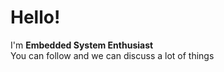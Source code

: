 # Hello! 
I'm **Embedded System Enthusiast** <br>
You can follow and we can discuss a lot of things
